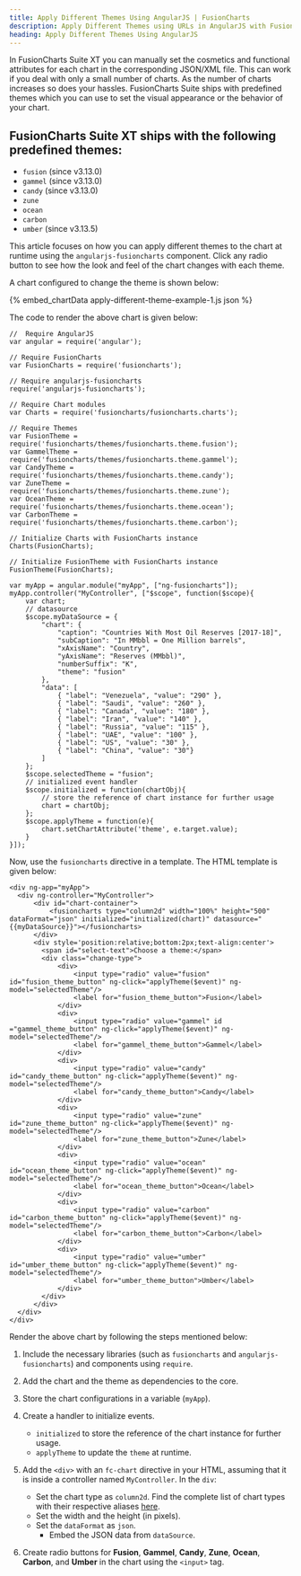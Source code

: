 ```yaml
---
title: Apply Different Themes Using AngularJS | FusionCharts
description: Apply Different Themes using URLs in AngularJS with FusionCharts. Take your data visualization capabilities to the next level. Get in touch now.
heading: Apply Different Themes Using AngularJS
---
```


In FusionCharts Suite XT you can manually set the cosmetics and functional attributes for each chart in the corresponding JSON/XML file. This can work if you deal with only a small number of charts. As the number of charts increases so does your hassles. FusionCharts Suite ships with predefined themes which you can use to set the visual appearance or the behavior of your chart.

## FusionCharts Suite XT ships with the following predefined themes:

* `fusion` (since v3.13.0)
* `gammel` (since v3.13.0)
* `candy` (since v3.13.0)
* `zune`
* `ocean`
* `carbon`
* `umber` (since v3.13.5)

This article focuses on how you can apply different themes to the chart at runtime using the `angularjs-fusioncharts` component. Click any radio button to see how the look and feel of the chart changes with each theme.

A chart configured to change the theme is shown below:

{% embed_chartData apply-different-theme-example-1.js json %}

The code to render the above chart is given below:

```
//  Require AngularJS 
var angular = require('angular');

// Require FusionCharts 
var FusionCharts = require('fusioncharts');

// Require angularjs-fusioncharts 
require('angularjs-fusioncharts');

// Require Chart modules 
var Charts = require('fusioncharts/fusioncharts.charts');

// Require Themes
var FusionTheme = require('fusioncharts/themes/fusioncharts.theme.fusion');
var GammelTheme = require('fusioncharts/themes/fusioncharts.theme.gammel');
var CandyTheme = require('fusioncharts/themes/fusioncharts.theme.candy');
var ZuneTheme = require('fusioncharts/themes/fusioncharts.theme.zune');
var OceanTheme = require('fusioncharts/themes/fusioncharts.theme.ocean');
var CarbonTheme = require('fusioncharts/themes/fusioncharts.theme.carbon');

// Initialize Charts with FusionCharts instance
Charts(FusionCharts);

// Initialize FusionTheme with FusionCharts instance
FusionTheme(FusionCharts);

var myApp = angular.module("myApp", ["ng-fusioncharts"]);
myApp.controller("MyController", ["$scope", function($scope){
	var chart;
	// datasource
	$scope.myDataSource = {
		"chart": {
			"caption": "Countries With Most Oil Reserves [2017-18]",
			"subCaption": "In MMbbl = One Million barrels",
			"xAxisName": "Country",
			"yAxisName": "Reserves (MMbbl)",
			"numberSuffix": "K",
			"theme": "fusion"
		},
		"data": [
		    { "label": "Venezuela", "value": "290" },
		    { "label": "Saudi", "value": "260" },
		    { "label": "Canada", "value": "180" },
		    { "label": "Iran", "value": "140" },
		    { "label": "Russia", "value": "115" },
		    { "label": "UAE", "value": "100" },
		    { "label": "US", "value": "30" },
		    { "label": "China", "value": "30"}
		]
  	};
	$scope.selectedTheme = "fusion";
	// initialized event handler
	$scope.initialized = function(chartObj){
		// store the reference of chart instance for further usage
		chart = chartObj;
	};
	$scope.applyTheme = function(e){
		chart.setChartAttribute('theme', e.target.value);
	}
}]);
```

Now, use the `fusioncharts` directive in a template. The HTML template is given below:

```
<div ng-app="myApp">
  <div ng-controller="MyController"> 
      <div id="chart-container">
          <fusioncharts type="column2d" width="100%" height="500" dataFormat="json" initialized="initialized(chart)" datasource="{{myDataSource}}"></fusioncharts>
      </div>
      <div style='position:relative;bottom:2px;text-align:center'>
        <span id="select-text">Choose a theme:</span>
        <div class="change-type">
            <div>
                <input type="radio" value="fusion" id="fusion_theme_button" ng-click="applyTheme($event)" ng-model="selectedTheme"/>
                <label for="fusion_theme_button">Fusion</label>
            </div>
            <div>
                <input type="radio" value="gammel" id ="gammel_theme_button" ng-click="applyTheme($event)" ng-model="selectedTheme"/>
                <label for="gammel_theme_button">Gammel</label>
            </div>
            <div>
                <input type="radio" value="candy" id="candy_theme_button" ng-click="applyTheme($event)" ng-model="selectedTheme"/>
                <label for="candy_theme_button">Candy</label>
            </div>
            <div>
                <input type="radio" value="zune" id="zune_theme_button" ng-click="applyTheme($event)" ng-model="selectedTheme"/>
                <label for="zune_theme_button">Zune</label>
            </div>
            <div>
                <input type="radio" value="ocean" id="ocean_theme_button" ng-click="applyTheme($event)" ng-model="selectedTheme"/>
                <label for="ocean_theme_button">Ocean</label>
            </div>
            <div>
                <input type="radio" value="carbon" id="carbon_theme_button" ng-click="applyTheme($event)" ng-model="selectedTheme"/>
                <label for="carbon_theme_button">Carbon</label>
            </div>
            <div>
                <input type="radio" value="umber" id="umber_theme_button" ng-click="applyTheme($event)" ng-model="selectedTheme"/>
                <label for="umber_theme_button">Umber</label>
            </div>
        </div>
      </div>
  </div>
</div>
```

Render the above chart by following the steps mentioned below:

1. Include the necessary libraries (such as `fusioncharts` and `angularjs-fusioncharts`) and components using `require`.

2. Add the chart and the theme as dependencies to the core.

3. Store the chart configurations in a variable (`myApp`).

4. Create a handler to initialize events.
	* `initialized` to store the reference of the chart instance for further usage.
	* `applyTheme` to update the `theme` at runtime.

5. Add the `<div>` with an `fc-chart` directive in your HTML, assuming that it is inside a controller named `MyController`. In the `div`:
    * Set the chart type as `column2d`. Find the complete list of chart types with their respective aliases [here](https://www.fusioncharts.com/dev/chart-guide/list-of-charts).
    * Set the width and the height (in pixels).
    * Set the `dataFormat` as `json`.
	  * Embed the JSON data from `dataSource`.

6. Create radio buttons for **Fusion**, **Gammel**, **Candy**, **Zune**, **Ocean**, **Carbon**, and **Umber** in the chart using the `<input>` tag.
